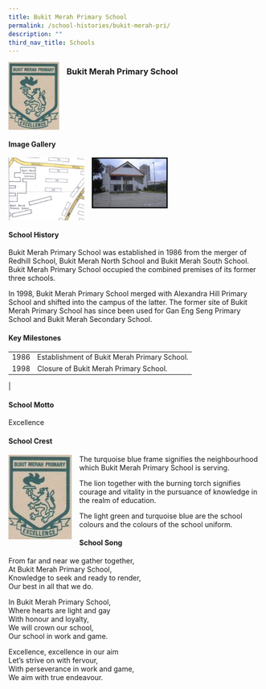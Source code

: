 ```yaml
---
title: Bukit Merah Primary School
permalink: /school-histories/bukit-merah-pri/
description: ""
third_nav_title: Schools
---
```

<img src="/images/bukitmerahpri1.jpg" style="width:20%;margin-right:15px;" align = "left">

### **Bukit Merah Primary School**

<br clear="left">

#### **Image Gallery**

<p><a href="/images/bukitmerahpri2.jpg">  
<img src="/images/bukitmerahpri2.jpg" style="width:30%;margin-right:15px;" align = "left">
</a></p>

<p><a href="/images/bukitmerahpri3.jpg">  
<img src="/images/bukitmerahpri3.jpg" style="width:30%;margin-right:15px;" align = "left">
</a></p>

<br clear="left">

#### **School History**
Bukit Merah Primary School was established in 1986 from the merger of Redhill School, Bukit Merah North School and Bukit Merah South School. Bukit Merah Primary School occupied the combined premises of its former three schools.  
  
In 1998, Bukit Merah Primary School merged with Alexandra Hill Primary School and shifted into the campus of the latter. The former site of Bukit Merah Primary School has since been used for Gan Eng Seng Primary School and Bukit Merah Secondary School.

#### **Key Milestones**

|  |  |
|:---:|---|
| 1986 | Establishment of Bukit Merah Primary School. |
| 1998 | Closure of Bukit Merah Primary School. |
|

#### **School Motto**
Excellence

#### **School Crest**
<img src="/images/bukitmerahpri1.jpg" style="width:25%;margin-right:15px;" align = "left">

The turquoise blue frame signifies the neighbourhood which Bukit Merah Primary School is serving.

The lion together with the burning torch signifies courage and vitality in the pursuance of knowledge in the realm of education.

The light green and turquoise blue are the school colours and the colours of the school uniform.

#### **School Song**
From far and near we gather together,<br>
At Bukit Merah Primary School,<br>
Knowledge to seek and ready to render,<br>
Our best in all that we do.

In Bukit Merah Primary School,<br>
Where hearts are light and gay<br>
With honour and loyalty,<br>
We will crown our school,<br>
Our school in work and game.

Excellence, excellence in our aim<br>
Let’s strive on with fervour,<br>
With perseverance in work and game,<br>
We aim with true endeavour.
